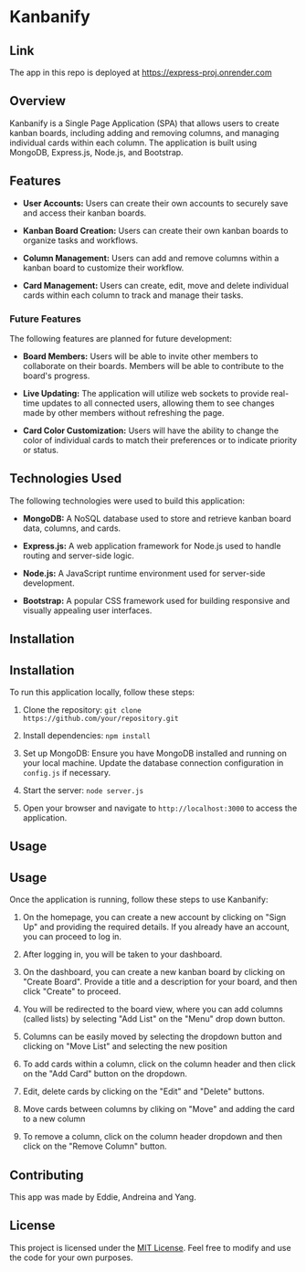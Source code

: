 # Kanbanify

## Link
The app in this repo is deployed at https://express-proj.onrender.com

## Overview

Kanbanify is a Single Page Application (SPA) that allows users to create kanban boards, including adding and removing columns, and managing individual cards within each column. The application is built using MongoDB, Express.js, Node.js, and Bootstrap.

## Features

- **User Accounts:** Users can create their own accounts to securely save and access their kanban boards.

- **Kanban Board Creation:** Users can create their own kanban boards to organize tasks and workflows.

- **Column Management:** Users can add and remove columns within a kanban board to customize their workflow.

- **Card Management:** Users can create, edit, move and delete individual cards within each column to track and manage their tasks.

### Future Features

The following features are planned for future development:

- **Board Members:** Users will be able to invite other members to collaborate on their boards. Members will be able to contribute to the board's progress.

- **Live Updating:** The application will utilize web sockets to provide real-time updates to all connected users, allowing them to see changes made by other members without refreshing the page.

- **Card Color Customization:** Users will have the ability to change the color of individual cards to match their preferences or to indicate priority or status.

## Technologies Used

The following technologies were used to build this application:

- **MongoDB:** A NoSQL database used to store and retrieve kanban board data, columns, and cards.

- **Express.js:** A web application framework for Node.js used to handle routing and server-side logic.

- **Node.js:** A JavaScript runtime environment used for server-side development.

- **Bootstrap:** A popular CSS framework used for building responsive and visually appealing user interfaces.

## Installation

## Installation

To run this application locally, follow these steps:

1. Clone the repository: `git clone https://github.com/your/repository.git`

2. Install dependencies: `npm install`

3. Set up MongoDB: Ensure you have MongoDB installed and running on your local machine. Update the database connection configuration in `config.js` if necessary.

4. Start the server: `node server.js`

5. Open your browser and navigate to `http://localhost:3000` to access the application.

## Usage

## Usage

Once the application is running, follow these steps to use Kanbanify:

1. On the homepage, you can create a new account by clicking on "Sign Up" and providing the required details. If you already have an account, you can proceed to log in.

2. After logging in, you will be taken to your dashboard.

3. On the dashboard, you can create a new kanban board by clicking on "Create Board". Provide a title and a description for your board, and then click "Create" to proceed.

4. You will be redirected to the board view, where you can add columns (called lists) by selecting "Add List" on the "Menu" drop down button.

5. Columns can be easily moved by selecting the dropdown button and clicking on "Move List" and selecting the new position

6. To add cards within a column, click on the column header and then click on the "Add Card" button on the dropdown.

7. Edit, delete cards by clicking on the "Edit" and "Delete" buttons.

8. Move cards between columns by cliking on "Move" and adding the card to a new column

9. To remove a column, click on the column header dropdown and then click on the "Remove Column" button.

## Contributing

This app was made by Eddie, Andreina and Yang.

## License

This project is licensed under the [MIT License](LICENSE). Feel free to modify and use the code for your own purposes.
